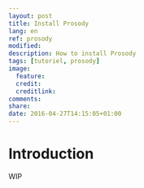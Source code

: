 ```yaml
---
layout: post
title: Install Prosody
lang: en
ref: prosody
modified:
description: How to install Prosody
tags: [tutoriel, prosody]
image:
  feature:
  credit:
  creditlink:
comments:
share:
date: 2016-04-27T14:15:05+01:00
---
```


# Introduction

WIP
